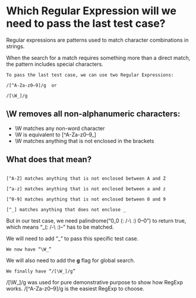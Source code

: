 # Which Regular Expression will we need to pass the last test case?
Regular expressions are patterns used to match character combinations in strings.

When the search for a match requires something more than a direct match, the pattern includes special characters.

```
To pass the last test case, we can use two Regular Expressions:

/[^A-Za-z0–9]/g  or

/[\W_]/g
```
## __\W__ removes all __non-alphanumeric characters:__

- \W matches any non-word character
- \W is equivalent to [^A-Za-z0–9_]
- \W matches anything that is not enclosed in the brackets

## What does that mean?
```

[^A-Z] matches anything that is not enclosed between A and Z

[^a-z] matches anything that is not enclosed between a and z

[^0-9] matches anything that is not enclosed between 0 and 9

[^_] matches anything that does not enclose _
```

But in our test case, we need palindrome(“0_0 (: /-\ :) 0–0”) to return true, which means “_(: /-\ :)–” has to be matched.

We will need to add “_” to pass this specific test case.

```
We now have “\W_”
```
We will also need to add the __g__ flag for global search.

```
We finally have “/[\W_]/g”
```
/[\W_]/g was used for pure demonstrative purpose to show how RegExp works. /[^A-Za-z0–9]/g is the easiest RegExp to choose.